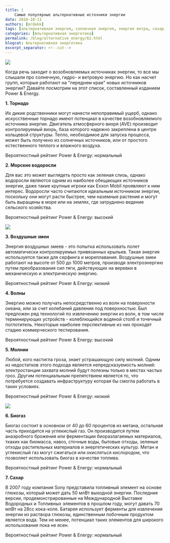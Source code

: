 ```yaml
---
title: |
    Самые популярные альтернативные источники энергии
date: 2010-10-11
authors: [mrdekk]
tags: [альтернативная энергия, солнечная энергия, энергия ветра, сахар, водоросли, молнии, торнадо]
categories: [Альтернативная энергетика]
permalink: /blog/alternative_energy/62.html
blogcat: Альтернативная энергетика
excerpt_separator: <!--cut-->
---
```



![](http://itw66.ru/uploads/images/00/00/01/2010/10/11/f4ece6.jpg)


Когда речь заходит о возобновляемых источниках энергии, то все мы слышали про солнечную, гидро- и ветровую энергию. Но как насчет групп, которые работают на "переднем крае" новых источников энергии? Давайте посмотрим на этот список, составленный изданием Power & Energy.


<!--cut-->


**1. Торнадо**

Их дикие родственники могут нанести непоправимый ущерб, однако искусственные торнадо имеют потенциал в качестве возобновляемого источника энергии. Двигатель атмосферного вихря (AVE) производит контролируемый вихрь, база которого надежно закреплена в центре кольцевой структуры. Тепло, необходимое для запуска процесса, может быть получено из солнечных источников, или от простого естественного теплого и влажного воздуха.

Вероятностный рейтинг Power & Energy: нормальный

**2. Морские водоросли**

Для вас это может выглядеть просто как зеленая слизь, однако водоросли являются одним из наиболее обещающих источников энергии, даже такие крупные игроки как Exxon Mobil проявляют к ним интерес. Водоросли часто считаются идеальным источником энергии, поскольку они могут расти быстрее, чем наземные растения и могут быть выращены в море или на землях, где затруднено ведение сельского хозяйства.

Вероятностный рейтинг Power & Energy: высокий


![](http://itw66.ru/uploads/images/00/00/01/2010/10/11/325739.jpg)


**3. Воздушные змеи**

Энергия воздушных змеев - это попытка использовать полет автоматически контролируемых привязанных крыльев. Такая энергия используется также для серфинга и мореплавания. Воздушные змеи работают на высоте от 500 до 1000 метров, производя электроэнергию путем преобразования сил тяги, действующих на веревки в механическую и электрическую энергию.

Вероятностный рейтинг Power & Energy: низкий

**4. Волны**

Энергию можно получать непосредственно из волн на поверхности океана, или за счет колебаний давления под поверхностью. Был предложен ряд технологий по извлечению энергии из волн, в том числе терминирующих устройств - колеблющийся водяной столб и точечный поглотитель. Некоторые наиболее перспективные из них проходят стадию коммерческого тестирования.

Вероятностный рейтинг Power & Energy: высокий

**5. Молнии**

Любой, кого настигла гроза, знает устрашающую силу молний. Одним из недостатков этого подхода является непредсказуемость молний: электростанции захвата молний будут полезны только в местах частых гроз. Другим потенциальным препятствием является то, что потребуется создавать инфраструктуру которая бы смогла работать в таких условиях.

Вероятностный рейтинг Power & Energy: низкий


![](http://itw66.ru/uploads/images/00/00/01/2010/10/11/ef9bbb.jpg)


**6. Биогаз**

Биогаз состоит в основном от 40 до 60 процентов из метана, остальная часть приходится на углекислый газ. Он производится путем анаэробного брожения или ферментации биоразлагаемых материалов, ткаких как биомасса, навоз, сточные воды, бытовые отходы, зеленые отходы растительных материалов и энергетических культур. Метан и углекислый газ могут сжигаться или окисляться кислородом, что позволяет использовать биогаз в качестве топлива.

Вероятностный рейтинг Power & Energy: нормальный

**7. Сахар**

В 2007 году компания Sony представила топливный элемент на основе глюкозы, который может дать 50 млВт выходной энергии. Последние версии, продемонстрированные на Международной Выставке Водородных и Топливных элементов в прошлом году, могут давать 70 млВт на 28сс кока-коле. Батарея использует ферменты для извлечения энергии из раствора глюкозы, единственным побочным продуктом является вода. Тем не менее, потенциал таких элементов для широкого использования пока не ясен.

Вероятностный рейтинг Power & Energy: нормальный
